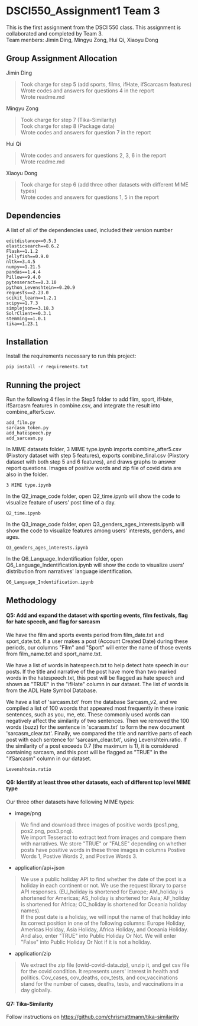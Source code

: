 # DSCI550_Assignment1 Team 3

This is the first assignment from the DSCI 550 class. This assignment is collaborated and completed by Team 3. <br>
Team menbers: Jimin Ding, Mingyu Zong, Hui Qi, Xiaoyu Dong

## Group Assignment Allocation
Jimin Ding
> Took charge for step 5 (add sports, films, ifHate, ifScarcasm features)<br>
Wrote codes and answers for questions 4 in the report<br>
Wrote readme.md

Mingyu Zong
> Took charge for step 7 (Tika-Similarity)<br>
Took charge for step 8 (Package data)<br>
Wrote codes and answers for question 7 in the report<br>

Hui Qi 
> Wrote codes and answers for questions 2, 3, 6 in the report<br>
Wrote readme.md

Xiaoyu Dong
> Took charge for step 6 (add three other datasets with different MIME types)<br>
Wrote codes and answers for questions 1, 5 in the report<br>



## Dependencies

A list of all of the dependencies used, included their version number  
```
editdistance==0.5.3
elasticsearch==8.6.2
Flask==1.1.2
jellyfish==0.9.0
nltk==3.4.5
numpy==1.21.5
pandas==1.4.4
Pillow==9.4.0
pytesseract==0.3.10
python_Levenshtein==0.20.9
requests==2.23.0
scikit_learn==1.2.1
scipy==1.7.3
simplejson==3.18.3
SolrClient==0.3.1
stemming==1.0.1
tika==1.23.1

```
## Installation

Install the requirements necessary to run this project:  

```
pip install -r requirements.txt
```

## Running the project
Run the following 4 files in the Step5 folder to add flim, sport, ifHate, ifSarcasm features in combine.csv, and integrate the result into combine_after5.csv.
```
add_film.py
sarcasm_token.py
add_hatespeech.py
add_sarcasm.py

```
In MIME datasets folder, 3 MIME type.ipynb imports combine_after5.csv (Pixstory dataset with step 5 features), exports combine_final.csv (Pixstory dataset with both step 5 and 6 features), and draws graphs to answer report questions. Images of positive words and zip file of covid data are also in the folder.
```
3 MIME type.ipynb
```

In the Q2_image_code folder, open Q2_time.ipynb will show the code to visualize feature of users' post time of a day.
```
Q2_time.ipynb
```
In the Q3_image_code folder, open Q3_genders_ages_interests.ipynb will show the code to visualize features among users' interests, genders, and ages.
```
Q3_genders_ages_interests.ipynb
```
In the Q6_Language_Indentification folder, open Q6_Language_Indentification.ipynb will show the code to visualize users' distribution from narratives' language identification.
```
Q6_Language_Indentification.ipynb
```

## Methodology

#### Q5: Add and expand the dataset with sporting events, film festivals, flag for hate speech, and flag for sarcasm

We have the film and sports events period from film_date.txt and sport_date.txt. If a user makes a post (Account Created Date) during these periods, our columns "Film" and "Sport" will enter the name of those events from film_name.txt and sport_name.txt. 
 
We have a list of words in hatespeech.txt to help detect hate speech in our posts. If the title and narrative of the post have more than two marked words in the hatespeech.txt, this post will be flagged as hate speech and shown as "TRUE" in the "ifHate" column in our dataset. The list of words is from the ADL Hate Symbol Database.  

We have a list of 'sarcasm.txt' from the database Sarcasm_v2, and we compiled a list of 100 woords that appeared most frequently in these ironic sentences, such as you, me, etc. These commonly used words can negatively affect the similarity of two sentences. Then we removed the 100 words (buzz) for the sentence in 'scarasm.txt' to form the new document 'sarcasm_clear.txt'. Finally, we compared the title and narritive parts of each post with each sentence for 'sarcasm_clear.txt', using Levenshtein.ratio. If the similarity of a post exceeds 0.7 (the maximum is 1), it is considered containing sarcasm, and this post will be flagged as "TRUE" in the "ifSarcasm" column in our dataset.

``` 
Levenshtein.ratio
``` 

#### Q6: Identify at least three other datasets, each of different top level MIME type

Our three other datasets have following MIME types:
- image/png
> We find and download three images of positive words (pos1.png, pos2.png, pos3.png). <br>
We import Tesseract to extract text from images and compare them with narratives. We store "TRUE" or "FALSE" depending on whether posts have positive words in these three images in columns Postive Words 1, Postive Words 2, and Postive Words 3.

- application/api+json
> We use a public holiday API to find whether the date of the post is a holiday in each continent or not. We use the request library to parse API responses. (EU_holiday is shortened for Europe; AM_holiday is shortened for Americas; AS_holiday  is shortened for Asia; AF_holiday  is shortened for Africa; OC_holiday is shortened for Oceania holiday names). <br>
If the post date is a holiday, we will input the name of that holiday into its correct position in one of the following columns: Europe Holiday, Americas Holiday, Asia Holiday, Africa Holiday, and Oceania Holiday. And also, enter "TRUE" into Public Holiday Or Not. We will enter "False" into Public Holiday Or Not if it is not a holiday.

- application/zip
> We extract the zip file (owid-covid-data.zip), unzip it, and get csv file for the covid condition. It represents users' interest in health and politics. Cov_cases, cov_deaths, cov_tests, and cov_vaccinations stand for the number of cases, deaths, tests, and vaccinations in a day globally.

#### Q7: Tika-Similarity
Follow instructions on https://github.com/chrismattmann/tika-similarity




